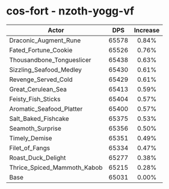 # cos-fort - nzoth-yogg-vf
| Actor | DPS | Increase |
|---|:---:|:---:|
|Draconic_Augment_Rune|65578|0.84%|
|Fated_Fortune_Cookie|65526|0.76%|
|Thousandbone_Tongueslicer|65438|0.63%|
|Sizzling_Seafood_Medley|65430|0.61%|
|Revenge_Served_Cold|65429|0.61%|
|Great_Cerulean_Sea|65413|0.59%|
|Feisty_Fish_Sticks|65404|0.57%|
|Aromatic_Seafood_Platter|65400|0.57%|
|Salt_Baked_Fishcake|65375|0.53%|
|Seamoth_Surprise|65356|0.50%|
|Timely_Demise|65351|0.49%|
|Filet_of_Fangs|65334|0.47%|
|Roast_Duck_Delight|65277|0.38%|
|Thrice_Spiced_Mammoth_Kabob|65215|0.28%|
|Base|65031|0.00%|
